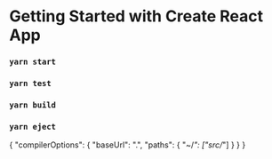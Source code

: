 # Getting Started with Create React App
### `yarn start`


### `yarn test`
### `yarn build`


### `yarn eject`

{
  "compilerOptions": {
    "baseUrl": ".",
    "paths": {
      "~/*": ["src/*"]
    }
  }
}
